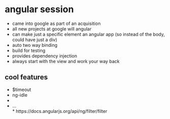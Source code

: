 # angular session
* came into google as part of an acquisition
* all new projects at google will angular
* can make just a specific element an angular app (so instead of the body, could have just a div)
* auto two way binding
* build for testing
* provides dependency injection
* always start with the view and work your way back

## cool features
* $timeout
* ng-idle
* <li ng-repeat ng-model="t in todos | filter:searchText | orderBy:'-done'"> ... </li>
	* https://docs.angularjs.org/api/ng/filter/filter